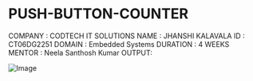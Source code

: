 # PUSH-BUTTON-COUNTER
COMPANY : CODTECH IT SOLUTIONS
NAME : JHANSHI KALAVALA
ID : CT06DG2251
DOMAIN : Embedded Systems 
DURATION : 4 WEEKS
MENTOR : Neela Santhosh Kumar
OUTPUT:


![Image](https://github.com/user-attachments/assets/ded11d67-9163-4a94-909c-9ed34ddf4a11)

